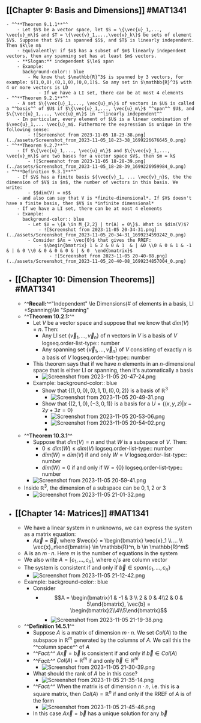 ## [[Chapter 9: Basis and Dimensions]] #MAT1341
	- ^^**Theorem 9.1.1**^^
		- Let $V$ be a vector space, let $S = \{\vec{u}_1,..., \vec{u}_m\}$ and $T = \{\vec{v}_1,...,\vec{v}_k\}$ be sets of element $V$. Suppose that $V$ is spanned $S$, and $T$ is linearly independent. Then $k\le m$
		- Equivalently: if $V$ has a subset of $m$ linearly independent vectors, then any spanning set has at least $m$ vectors.
		- **Slogan:** independent $\le$ span
		- Example:
		  background-color:: blue
			- We know that $\mathbb{R}^3$ is spanned by 3 vectors, for example: $(1,0,0),(0,1,0),(0,0,1)$. So any set in $\mathbb{R}^3$ with 4 or more vectors is LD
				- If we have a LI set, there can be at most 4 elements
	- ^^**Theorem 9.2.1**^^
		- A set $\{\vec{u}_1,..., \vec{u}_m\}$ of vectors in $U$ is called a ^^basis^^ of $U$ if $\{\vec{u}_1,..., \vec{u}_m\}$ ^^span^^ $U$, and $\{\vec{u}_1,..., \vec{u}_m\}$ in ^^linearly independent^^
		- In particular, every element of $U$ is a linear combination of $\vec{u}_1,... \vec{u}_m$. Futhermore the expression is unique in the following sense:
			- ![Screenshot from 2023-11-05 18-23-38.png](../assets/Screenshot_from_2023-11-05_18-23-38_1699226676645_0.png)
	- ^^**Theorem 9.2.7**^^
		- If $\{\vec{u}_1,..., \vec{u}_m\}$ and $\{\vec{v}_1,..., \vec{v}_m\}$ are two bases for a vector space $V$, then $m = k$
			- ![Screenshot from 2023-11-05 18-28-39.png](../assets/Screenshot_from_2023-11-05_18-28-39_1699226959984_0.png)
	- ^^**Definition 9.3.1**^^
		- If $V$ has a finite basis ${\vec{v}_1, ... \vec{v}_n}$, the the dimension of $V$ is $n$, the number of vectors in this basis. We write:
			- $$dim(V) = n$$
		- and also can say that V is *finite-dimensional*. If $V$ doesn't have a finite basis, then $V$ is *infinite dimensional*
		- If we have a LI set, there can be at most 4 elements
		- Example:
		  background-color:: blue
			- Let $V = \{A \in M_{2,2} | tr(A) = 0\}$. What is $dim(V)$?
				- ![Screenshot from 2023-11-05 20-34-31.png](../assets/Screenshot_from_2023-11-05_20-34-31_1699234593242_0.png)
			- Consider $Ax = \vec{0}$ that gives the RREF:
				- $\begin{bmatrix} 1 & 2 & 0 & 1  & | &0 \\0 & 0 & 1 & -1 & | & 0 \\0 & 0 & 0 & 0 & | & 0  \end{bmatrix}$
					- ![Screenshot from 2023-11-05 20-40-08.png](../assets/Screenshot_from_2023-11-05_20-40-08_1699234857004_0.png)
- ## [[Chapter 10: Dimension Theorems]] #MAT1341
	- ^^**Recall:**^^"Independent" \le Dimensions(# of elements in a basis, LI +Spanning)\le "Spanning"
	- ^^**Theorem 10.2.1:**^^
		- Let $V$ be a vector space and suppose that we know that $dim(V) = n$. Then:
			- Any LI set $\{\vec{v}_1,...,\vec{v}_n\}$ of $n$ vectors in $V$ is a basis of $V$
			  logseq.order-list-type:: number
			- Any spanning set $\{\vec{v}_1,..., \vec{v}_n\}$ of $V$ consisting of exactly $n$ is a basis of $V$
			  logseq.order-list-type:: number
		- This theorem says that if we have $n$ elements in an $n$-dimensional space that is either LI or spanning, then it's automatically a basis
			- ![Screenshot from 2023-11-05 20-47-24.png](../assets/Screenshot_from_2023-11-05_20-47-24_1699235286909_0.png)
		- Example:
		  background-color:: blue
			- Show that $\{(1,0,0), (0,1,1), (0,0,2)\}$ is a basis of $\mathbb{R}^3$
				- ![Screenshot from 2023-11-05 20-49-31.png](../assets/Screenshot_from_2023-11-05_20-49-31_1699235461990_0.png)
			- Show that $\{(2,1,0),(-3,0,1)\}$ is a basis for a $U = \{(x,y,z) | x-2y+3z = 0\}$
				- ![Screenshot from 2023-11-05 20-53-06.png](../assets/Screenshot_from_2023-11-05_20-53-06_1699235625381_0.png)
				- ![Screenshot from 2023-11-05 20-54-02.png](../assets/Screenshot_from_2023-11-05_20-54-02_1699235673251_0.png)
				-
	- ^^**Theorem 10.3.1**^^
		- Suppose that $dim(V) = n$ and that $W$ is a subspace of $V$. Then:
			- $0\le dim(W) \le dim(V)$
			  logseq.order-list-type:: number
			- $dim(W) = dim(V)$ if and only $W=V$
			  logseq.order-list-type:: number
			- $dim(W) = 0$ if and only if $W = \{0\}$
			  logseq.order-list-type:: number
		- ![Screenshot from 2023-11-05 20-59-41.png](../assets/Screenshot_from_2023-11-05_20-59-41_1699236012160_0.png)
	- Inside $\mathbb{R}^3$, the dimension of a subspace can be $0,1,2$ or $3$
		- ![Screenshot from 2023-11-05 21-01-32.png](../assets/Screenshot_from_2023-11-05_21-01-32_1699236130808_0.png)
- ## [[Chapter 14: Matrices]] #MAT1341
	- We have a linear system in $n$ unknowns, we can express the system as a matrix equation:
		- $A\vec{x}= \vec{B}$, where $\vec{x} = \begin{bmatrix} \vec{x}_1 \\ ... \\ \vec{x}_n\end{bmatrix} \in \mathbb{R}^n, b \in \mathbb{R}^m$
	- A is an $m \cdot n$. Here $m$ is the number of equations in the system
	- We also write $A = [c_1,..., c_n]$, where $c_i's$ are column vector
	- The system is consistent if and only if $\vec{b} \in span\{c_1,..., c_n\}$
		- ![Screenshot from 2023-11-05 21-12-42.png](../assets/Screenshot_from_2023-11-05_21-12-42_1699236798377_0.png)
	- Example:
	  background-color:: blue
		- Consider
			- $$A = \begin{bmatrix}1 & -1 & 3 \\ 2 & 0 & 4\\2 & 0 & 5\end{bmatrix},  \vec{b} = \begin{bmatrix}2\\4\\5\end{bmatrix}$$
				- ![Screenshot from 2023-11-05 21-19-38.png](../assets/Screenshot_from_2023-11-05_21-19-38_1699237236682_0.png)
	- ^^**Definition 14.5.1**^^
		- Suppose $A$ is a matrix of dimension $m \cdot n$. We set $Col(A)$ to the subspace in $\mathbb{R}^m$ generated by the columns of $A$. We call this the ^^column space^^ of $A$
		- ^^*Fact:*^^ $A\vec{x} = \vec{b}$ is consistent if and only if $\vec{b} \in Col(A)$
		- ^^*Fact:*^^ $Col(A) = \mathbb{R}^m$ if and only $\vec{b} \in \mathbb{R}^m$
			- ![Screenshot from 2023-11-05 21-30-39.png](../assets/Screenshot_from_2023-11-05_21-30-39_1699237875737_0.png)
		- What should the rank of $A$ be in this case?
			- ![Screenshot from 2023-11-05 21-35-14.png](../assets/Screenshot_from_2023-11-05_21-35-14_1699238270508_0.png)
		- ^^*Fact:*^^ When the matrix is of dimension $n \cdot n$, i.e. this is a square matrix, then $Col(A) = \mathbb{R}^n$ if and only if the RREF of $A$ is of the form
			- ![Screenshot from 2023-11-05 21-45-46.png](../assets/Screenshot_from_2023-11-05_21-45-46_1699238788819_0.png)
		- In this case $A\vec{x} =\vec{b}$ has a unique solution for any $\vec{b}$